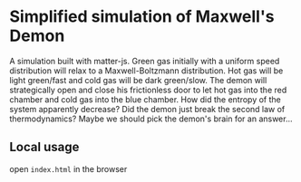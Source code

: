 # Simplified simulation of Maxwell's Demon

A simulation built with matter-js. Green gas initially with a uniform speed distribution will relax to a Maxwell-Boltzmann distribution. Hot gas will be light green/fast and cold gas will be dark green/slow. The demon will strategically open and close his frictionless door to let hot gas into the red chamber and cold gas into the blue chamber. How did the entropy of the system apparently decrease? Did the demon just break the second law of thermodynamics? Maybe we should pick the demon's brain for an answer...

## Local usage

open `index.html` in the browser
